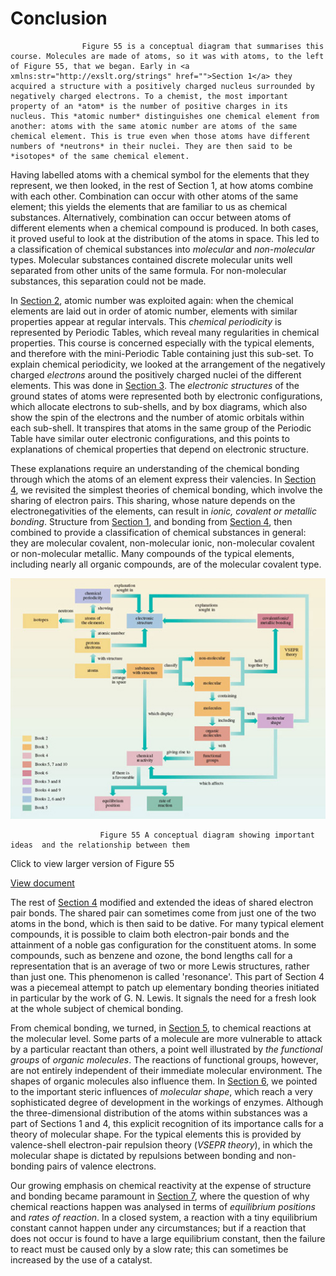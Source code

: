 # Conclusion



					Figure 55 is a conceptual diagram that summarises this course. Molecules are made of atoms, so it was with atoms, to the left of Figure 55, that we began. Early in <a xmlns:str="http://exslt.org/strings" href="">Section 1</a> they acquired a structure with a positively charged nucleus surrounded by negatively charged electrons. To a chemist, the most important property of an *atom* is the number of positive charges in its nucleus. This *atomic number* distinguishes one chemical element from another: atoms with the same atomic number are atoms of the same chemical element. This is true even when those atoms have different numbers of *neutrons* in their nuclei. They are then said to be *isotopes* of the same chemical element.

Having labelled atoms with a chemical symbol for the elements that they represent, we then looked, in the rest of Section 1, at how atoms combine with each other. Combination can occur with other atoms of the same element; this yields the elements that are familiar to us as chemical substances. Alternatively, combination can occur between atoms of different elements when a chemical compound is produced. In both cases, it proved useful to look at the distribution of the atoms in space. This led to a classification of chemical substances into *molecular* and *non-molecular* types. Molecular substances contained discrete molecular units well separated from other units of the same formula. For non-molecular substances, this separation could not be made. 

In <a xmlns:str="http://exslt.org/strings" href="">Section 2</a>, atomic number was exploited again: when the chemical elements are laid out in order of atomic number, elements with similar properties appear at regular intervals. This *chemical periodicity* is represented by Periodic Tables, which reveal many regularities in chemical properties. This course is concerned especially with the typical elements, and therefore with the mini-Periodic Table containing just this sub-set. To explain chemical periodicity, we looked at the arrangement of the negatively charged *electrons* around the positively charged nuclei of the different elements. This was done in <a xmlns:str="http://exslt.org/strings" href="">Section 3</a>. The *electronic structures* of the ground states of atoms were represented both by electronic configurations, which allocate electrons to sub-shells, and by box diagrams, which also show the spin of the electrons and the number of atomic orbitals within each sub-shell. It transpires that atoms in the same group of the Periodic Table have similar outer electronic configurations, and this points to explanations of chemical properties that depend on electronic structure. 

These explanations require an understanding of the chemical bonding through which the atoms of an element express their valencies. In <a xmlns:str="http://exslt.org/strings" href="">Section 4</a>, we revisited the simplest theories of chemical bonding, which involve the sharing of electron pairs. This sharing, whose nature depends on the electronegativities of the elements, can result in *ionic, covalent or metallic bonding*. Structure from <a xmlns:str="http://exslt.org/strings" href="">Section 1</a>, and bonding from <a xmlns:str="http://exslt.org/strings" href="">Section 4</a>, then combined to provide a classification of chemical substances in general: they are molecular covalent, non-molecular ionic, non-molecular covalent or non-molecular metallic. Many compounds of the typical elements, including nearly all organic compounds, are of the molecular covalent type.


![Figure 55](testimages/s205_2_054i.jpg)



						Figure 55 A conceptual diagram showing important ideas  and the relationship between them


Click to view larger version of Figure 55

[View document](https://www.open.edu/openlearn/ocw/mod/resource/view.php?id=26800)

The rest of <a xmlns:str="http://exslt.org/strings" href="">Section 4</a> modified and extended the ideas of shared electron pair bonds. The shared pair can sometimes come from just one of the two atoms in the bond, which is then said to be dative. For many typical element compounds, it is possible to claim both electron-pair bonds and the attainment of a noble gas configuration for the constituent atoms. In some compounds, such as benzene and ozone, the bond lengths call for a representation that is an average of two or more Lewis structures, rather than just one. This phenomenon is called 'resonance'. This part of Section 4 was a piecemeal attempt to patch up elementary bonding theories initiated in particular by the work of G. N. Lewis. It signals the need for a fresh look at the whole subject of chemical bonding. 

From chemical bonding, we turned, in <a xmlns:str="http://exslt.org/strings" href="">Section 5</a>, to chemical reactions at the molecular level. Some parts of a molecule are more vulnerable to attack by a particular reactant than others, a point well illustrated by *the functional groups* of *organic molecules*. The reactions of functional groups, however, are not entirely independent of their immediate molecular environment. The shapes of organic molecules also influence them. In <a xmlns:str="http://exslt.org/strings" href="">Section 6</a>, we pointed to the important steric influences of *molecular shape*, which reach a very sophisticated degree of development in the workings of enzymes.  Although the three-dimensional distribution of the atoms within substances was a part of Sections 1 and 4, this explicit recognition of its importance calls for a theory of molecular shape. For the typical elements this is provided by valence-shell electron-pair repulsion theory (*VSEPR theory*), in which the molecular shape is dictated by repulsions between bonding and non-bonding pairs of valence electrons.

Our growing emphasis on chemical reactivity at the expense of structure and bonding became paramount in <a xmlns:str="http://exslt.org/strings" href="">Section 7</a>, where the question of why chemical reactions happen was analysed in terms of *equilibrium positions* and *rates of reaction*. In a closed system, a reaction with a tiny equilibrium constant cannot happen under any circumstances; but if a reaction that does not occur is found to have a large equilibrium constant, then the failure to react must be caused only by a slow rate; this can sometimes be increased by the use of a catalyst.

